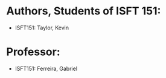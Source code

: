 # Authors, Students of ISFT 151:
* ISFT151: Taylor, Kevin

# Professor:
* ISFT151: Ferreira, Gabriel
